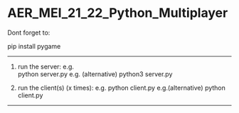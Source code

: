 # AER_MEI_21_22_Python_Multiplayer
 Dont forget to:

 pip install pygame

 ----------------------------------------------

 1. run the server:
e.g.    
    python server.py
e.g. (alternative)
    python3 server.py

2. run the client(s) (x times):
e.g. 
    python client.py
e.g.(alternative)
    python client.py 

------------------------------------------------
